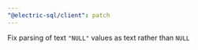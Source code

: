 ```yaml
---
"@electric-sql/client": patch
---
```


Fix parsing of text `"NULL"` values as text rather than `NULL`

